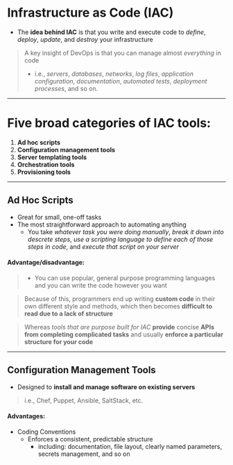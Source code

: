 # Infrastructure as Code (IAC)

-  The **idea behind IAC** is that you write and execute code to *define*, *deploy*, *update*, and *destroy* your infrastructure

>  A key insight of DevOps is that you can manage almost *everything* in code
>  -  i.e., *servers*, *databases*, *networks*, *log files*, *application configuration*, *documentation*, *automated tests*, *deployment processes*, and so on.

--------------------------

# Five broad categories of IAC tools:
1.  **Ad hoc scripts**
2.  **Configuration management tools**
3.  **Server templating tools**
4.  **Orchestration tools**
5.  **Provisioning tools**

---------------------------

## Ad Hoc Scripts
-  Great for small, one-off tasks
-  The most straightforward approach to automating anything
    -  You take *whatever task you were doing manually*, *break it down into descrete steps*, *use a scripting language to define each of those steps in code*, and *execute that script on your server*

#### Advantage/disadvantage:

>  -  You can use popular, general purpose programming languages and you can write the code however you want

>  Because of this, programmers end up writing **custom code** in their own different style and methods, which then becomes **difficult to read due to a lack of structure**

>  Whereas *tools that are purpose built for IAC* **provide** concise **APIs from completing complicated tasks** and usually **enforce a particular structure for your code**
----------------------------

## Configuration Management Tools
-  Designed to **install and manage software on existing servers**
>  i.e., Chef, Puppet, Ansible, SaltStack, etc.

#### Advantages:
-  Coding Conventions
    -  Enforces a consistent, predictable structure
        -  including: documentation, file layout, clearly named parameters, secrets management, and so on
